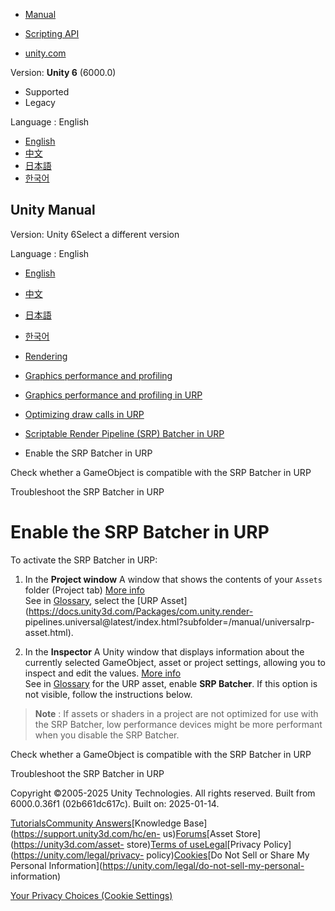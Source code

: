 [](https://docs.unity3d.com)

  * [Manual](../Manual/index.html)
  * [Scripting API](../ScriptReference/index.html)

  * [unity.com](https://unity.com/)

Version: **Unity 6** (6000.0)

  * Supported
  * Legacy

Language : English

  * [English](/Manual/SRPBatcher-Enable.html)
  * [中文](/cn/current/Manual/SRPBatcher-Enable.html)
  * [日本語](/ja/current/Manual/SRPBatcher-Enable.html)
  * [한국어](/kr/current/Manual/SRPBatcher-Enable.html)

[](https://docs.unity3d.com)

## Unity Manual

Version: Unity 6Select a different version

Language : English

  * [English](/Manual/SRPBatcher-Enable.html)
  * [中文](/cn/current/Manual/SRPBatcher-Enable.html)
  * [日本語](/ja/current/Manual/SRPBatcher-Enable.html)
  * [한국어](/kr/current/Manual/SRPBatcher-Enable.html)

  * [Rendering](rendering-and-post-processing.html)
  * [Graphics performance and profiling](graphics-performance-profiling.html)
  * [Graphics performance and profiling in URP](graphics-performance-and-profiling-in-urp.html)
  * [Optimizing draw calls in URP](reduce-draw-calls-landing-urp.html)
  * [Scriptable Render Pipeline (SRP) Batcher in URP](SRPBatcher-landing.html)
  * Enable the SRP Batcher in URP

[](SRPBatcher-Materials.html)

Check whether a GameObject is compatible with the SRP Batcher in URP

[](SRPBatcher-Profile.html)

Troubleshoot the SRP Batcher in URP

# Enable the SRP Batcher in URP

To activate the SRP Batcher in URP:

  1. In the **Project window** A window that shows the contents of your `Assets` folder (Project tab) [More info](ProjectView.html)  
See in [Glossary](Glossary.html#Projectwindow), select the [URP
Asset](https://docs.unity3d.com/Packages/com.unity.render-
pipelines.universal@latest/index.html?subfolder=/manual/universalrp-
asset.html).

  2. In the **Inspector** A Unity window that displays information about the currently selected GameObject, asset or project settings, allowing you to inspect and edit the values. [More info](UsingTheInspector.html)  
See in [Glossary](Glossary.html#Inspector) for the URP asset, enable **SRP
Batcher**. If this option is not visible, follow the instructions below.

> **Note** : If assets or shaders in a project are not optimized for use with
> the SRP Batcher, low performance devices might be more performant when you
> disable the SRP Batcher.

[](SRPBatcher-Materials.html)

Check whether a GameObject is compatible with the SRP Batcher in URP

[](SRPBatcher-Profile.html)

Troubleshoot the SRP Batcher in URP

Copyright ©2005-2025 Unity Technologies. All rights reserved. Built from
6000.0.36f1 (02b661dc617c). Built on: 2025-01-14.

[Tutorials](https://learn.unity.com/)[Community
Answers](https://answers.unity3d.com)[Knowledge
Base](https://support.unity3d.com/hc/en-
us)[Forums](https://forum.unity3d.com)[Asset Store](https://unity3d.com/asset-
store)[Terms of
use](https://docs.unity3d.com/Manual/TermsOfUse.html)[Legal](https://unity.com/legal)[Privacy
Policy](https://unity.com/legal/privacy-
policy)[Cookies](https://unity.com/legal/cookie-policy)[Do Not Sell or Share
My Personal Information](https://unity.com/legal/do-not-sell-my-personal-
information)

[Your Privacy Choices (Cookie Settings)](javascript:void\(0\);)

